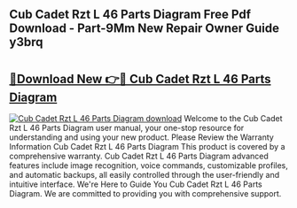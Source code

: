 ## Cub Cadet Rzt L 46 Parts Diagram Free Pdf Download - Part-9Mm New Repair Owner Guide y3brq

# <h2><a href="http://dfmbs2i.blite.top/?on=Cub+Cadet+Rzt+L+46+Parts+Diagram">🔗Download New 👉🔴 Cub Cadet Rzt L 46 Parts Diagram</a></h2>

[![Cub Cadet Rzt L 46 Parts Diagram download](https://i.imgur.com/lujVjoI.png)](http://dfmbs2i.blite.top/?on=Cub+Cadet+Rzt+L+46+Parts+Diagram)
Welcome to the Cub Cadet Rzt L 46 Parts Diagram user manual, your one-stop resource for understanding and using your new product. Please Review the Warranty Information Cub Cadet Rzt L 46 Parts Diagram This product is covered by a comprehensive warranty. Cub Cadet Rzt L 46 Parts Diagram advanced features include image recognition, voice commands, customizable profiles, and automatic backups, all easily controlled through the user-friendly and intuitive interface. We're Here to Guide You Cub Cadet Rzt L 46 Parts Diagram. We are committed to providing you with comprehensive support.
